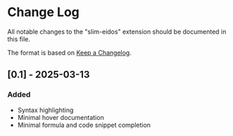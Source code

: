 # Change Log

All notable changes to the "slim-eidos" extension should be documented in this file.

The format is based on [Keep a Changelog](https://keepachangelog.com/en/1.1.0/).

<!-- ## [Unreleased]

### Added

- v1.1 Brazilian Portuguese translation.
- v1.1 German Translation
- v1.1 Spanish translation.
- v1.1 Italian translation.
- v1.1 Polish translation.
- v1.1 Ukrainian translation.

### Changed

### Fixed

### Removed -->

## [0.1] - 2025-03-13

### Added

- Syntax highlighting
- Minimal hover documentation
- Minimal formula and code snippet completion